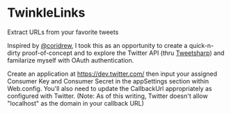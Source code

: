 TwinkleLinks
============

Extract URLs from your favorite tweets

Inspired by [@coridrew](https://twitter.com/coridrew/status/327216326584172544), I took this as an opportunity to create a quick-n-dirty proof-of-concept and to explore the Twitter API (thru [Tweetsharp](https://github.com/danielcrenna/tweetsharp)) and familarize myself with OAuth authentication.

Create an application at https://dev.twitter.com/ then input your assigned Consumer Key and Consumer Secret in the appSettings section within Web.config. You'll also need to update the CallbackUrl appropriately as configured with Twitter. (Note: As of this writing, Twitter doesn't allow "localhost" as the domain in your callback URL)

